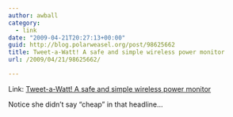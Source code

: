 ```yaml
---
author: awball
category:
  - link
date: "2009-04-21T20:27:13+00:00"
guid: http://blog.polarweasel.org/post/98625662
title: Tweet-a-Watt! A safe and simple wireless power monitor
url: /2009/04/21/98625662/

---
```

Link: [Tweet-a-Watt! A safe and simple wireless power monitor](http://www.ladyada.net/make/tweetawatt/)

Notice she didn’t say “cheap” in that headline…
